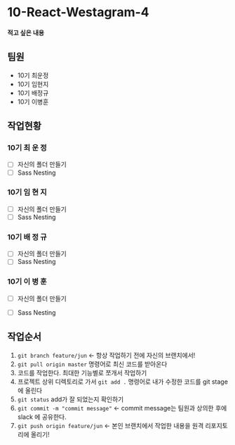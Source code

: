 # 10-React-Westagram-4

**적고 싶은 내용**

## 팀원
- 10기 최운정
- 10기 임현지
- 10기 배정규
- 10기 이병훈


## 작업현황
### 10기 최 운 정
- [ ] 자신의 폴더 만들기
- [ ] Sass Nesting 

### 10기 임 현 지
- [ ] 자신의 폴더 만들기
- [ ] Sass Nesting

### 10기 배 정 규 
- [ ] 자신의 폴더 만들기
- [ ] Sass Nesting 

### 10기 이 병 훈
- [ ] 자신의 폴더 만들기
- [ ] Sass Nesting 


## 작업순서

1. `git branch feature/jun` <- 항상 작업하기 전에 자신의 브랜치에서!
2. `git pull origin master` 명령어로 최신 코드를 받아온다
3. 코드를 작업한다. 최대한 기능별로 쪼개서 작업하기
4. 프로젝트 상위 디렉토리로 가서 `git add .` 명령어로 내가 수정한 코드를 git stage 에 올린다
5. `git status` add가 잘 되었는지 확인하기
6. `git commit -m "commit message"` <- commit message는 팀원과 상의한 후에 slack 에 공유한다.
7. `git push origin feature/jun` <- 본인 브랜치에서 작업한 내용을 원격 리포지토리에 올리기!
